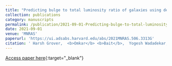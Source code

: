 ```yaml
---
title: "Predicting bulge to total luminosity ratio of galaxies using deep learning"
collection: publications
category: manuscripts
permalink: /publication/2021-09-01-Predicting-bulge-to-total-luminosity-ratio-of-galaxies-using-deep-learning
date: 2021-09-01
venue: 'MNRAS'
paperurl: 'https://ui.adsabs.harvard.edu/abs/2021MNRAS.506.3313G'
citation: ' Harsh Grover,  <b>Omkar</b> <b>Bait</b>,  Yogesh Wadadekar,  Preetish Mishra, &quot;Predicting bulge to total luminosity ratio of galaxies using deep learning.&quot; MNRAS, 2021.'
---
```

[Access paper here](https://ui.adsabs.harvard.edu/abs/2021MNRAS.506.3313G){:target="_blank"}
